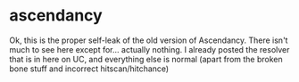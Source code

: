 # ascendancy

Ok, this is the proper self-leak of the old version of Ascendancy. There isn't much to see here except for... actually nothing. I already posted the resolver that is in here on UC, and everything else is normal (apart from the broken bone stuff and incorrect hitscan/hitchance)
